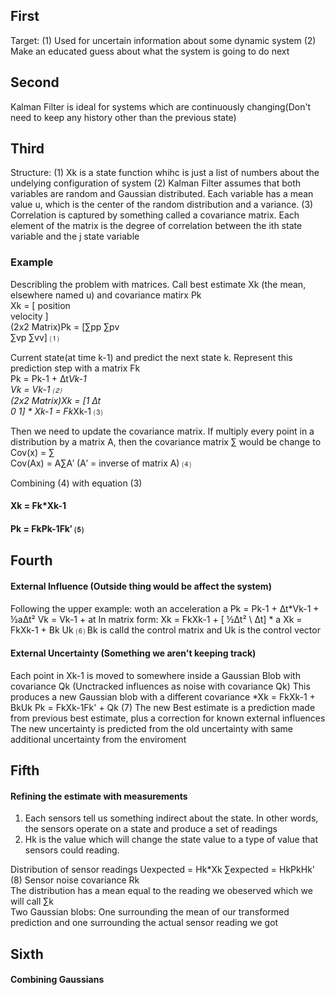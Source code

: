 ## First
Target: (1) Used for uncertain information about some dynamic system
        (2) Make an educated guess about what the system is going to do next

## Second
Kalman Filter is ideal for systems which are continuously changing(Don't need to keep any history other than the previous state)

## Third
Structure: (1) Xk is a state function whihc is just a list of numbers about the undelying configuration of system
           (2) Kalman Filter assumes that both variables are random and Gaussian distributed. Each variable has a mean value                u, which is the center of the random distribution and a variance.
           (3) Correlation is captured by something called a covariance matrix. Each element of the matrix is the degree of                  correlation between the ith state variable and the j state variable
           
### Example
Describling the problem with matrices. Call best estimate Xk (the mean, elsewhere named u) and covariance matirx Pk  
Xk = [
position  
   velocity
]  
(2x2 Matrix)Pk = [∑pp ∑pv  
∑vp ∑vv]                ⑴  
      
Current state(at time k-1) and predict the next state k. Represent this prediction step with a matrix Fk  
Pk = Pk-1 + ∆t*Vk-1  
Vk = Vk-1                     ⑵  
(2x2 Matrix)Xk = [1   ∆t  
0    1] * Xk-1 = Fk*Xk-1 ⑶  

Then we need to update the covariance matrix. If multiply every point in a distribution by a matrix A, then the covariance matrix ∑ would be change to  
Cov(x) = ∑  
Cov(Ax) = A∑A′         (A′ = inverse of matrix A)    ⑷  

Combining (4) with equation (3)  
#### Xk = Fk*Xk-1  
#### Pk = FkPk-1Fk′        ⑸  

## Fourth
#### External Influence (Outside thing would be affect the system)
Following the upper example: woth an acceleration a
Pk = Pk-1 + ∆t*Vk-1 + ½a∆t²
Vk = Vk-1 + at
In matrix form: 
Xk = FkXk-1 + [ ½∆t² \\ ∆t] * a
Xk = FkXk-1 + Bk Uk            ⑹
Bk is calld the control matrix and Uk is the control vector

#### External Uncertainty (Something we aren't keeping track)
Each point in Xk-1 is moved to somewhere inside a Gaussian Blob with covariance Qk (Unctracked influences as noise with covariance Qk)
This produces a new Gaussian blob with a different covariance
*Xk = FkXk-1 + BkUk
Pk = FkXk-1Fk' + Qk      (7)
The new Best estimate is a prediction made from previous best estimate, plus a correction for known external influences  
The new uncertainty is predicted from the old uncertainty with same additional uncertainty from the enviroment  

## Fifth
#### Refining the estimate with measurements
1. Each sensors tell us something indirect about the state. In other words, the sensors operate on a state and produce a set of readings  
2. Hk is the value which will change the state value to a type of value that sensors could reading.

Distribution of sensor readings
Uexpected = Hk*Xk
∑expected = HkPkHk'          (8)
Sensor noise covariance Rk  
The distribution has a mean equal to the reading we obeserved which we will call ∑k  
Two Gaussian blobs: One surrounding the mean of our transformed prediction and one surrounding the actual sensor reading we got  

## Sixth
#### Combining Gaussians


